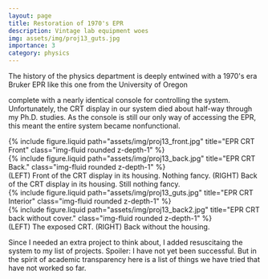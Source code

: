 ```yaml
---
layout: page
title: Restoration of 1970's EPR
description: Vintage lab equipment woes
img: assets/img/proj13_guts.jpg
importance: 3
category: physics
---
```


The history of the physics department is deeply entwined with a 1970's era Bruker EPR like this one from the University of Oregon

<!-- <center>
 <div class="col col-lg-2">
    </div>
    <div class="col-md-auto">
        {% include figure.liquid path="https://camcor.uoregon.edu/site/wp-content/uploads/2015/11/bruker_E500.jpg" title="Image from <a href="https://camcor.uoregon.edu/equipment/bruker-elexsys-e-500-a-epr-spectrometer/">University of Oregon </a>" class="img-fluid rounded z-depth-1" %}
    </div>
    <div class="row justify-content-md-center">
    </div>
</center> -->

complete with a nearly identical console for controlling the system.  Unfortunately, the CRT display in our system died about half-way through my Ph.D. studies.  As the console is still our only way of accessing the EPR, this meant the entire system became nonfunctional.

<div class="row">
    <div class="col-sm mt-3 mt-md-0">
        {% include figure.liquid path="assets/img/proj13_front.jpg" title="EPR CRT Front" class="img-fluid rounded z-depth-1" %}
    </div>
    <div class="col-sm mt-3 mt-md-0">
    {% include figure.liquid path="assets/img/proj13_back.jpg" title="EPR CRT Back." class="img-fluid rounded z-depth-1" %}
    </div>
</div>
<div class="caption">
    (LEFT) Front of the CRT display in its housing.  Nothing fancy.  (RIGHT)  Back of the CRT display in its housing.  Still nothing fancy.
</div>

<div class="row">
    <div class="col-sm mt-3 mt-md-0">
        {% include figure.liquid path="assets/img/proj13_guts.jpg" title="EPR CRT Interior" class="img-fluid rounded z-depth-1" %}
    </div>
    <div class="col-sm mt-3 mt-md-0">
    {% include figure.liquid path="assets/img/proj13_back2.jpg" title="EPR CRT back without cover." class="img-fluid rounded z-depth-1" %}
    </div>
</div>
<div class="caption">
    (LEFT) The exposed CRT.  (RIGHT)  Back without the housing.
</div>

Since I needed an extra project to think about, I added resuscitaing the system to my list of projects.  Spoiler: I have not yet been successful. But in the spirit of academic transparency here is a list of things we have tried that have not worked so far.


